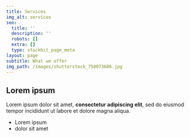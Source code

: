 ```yaml
---
title: Services
img_alt: services
seo:
  title: ''
  description: ''
  robots: []
  extra: []
  type: stackbit_page_meta
layout: page
subtitle: What we offer
img_path: /images/shutterstock_750073606.jpg
---
```

## Lorem ipsum

Lorem ipsum dolor sit amet, **consectetur adipiscing elit**, sed do eiusmod tempor incididunt ut labore et dolore magna aliqua.

- Lorem ipsum
- dolor sit amet